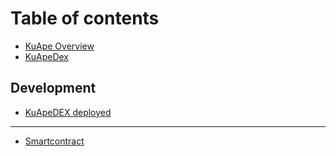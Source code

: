 # Table of contents

* [KuApe Overview](README.md)
* [KuApeDex](kuapedex.md)

## Development

* [KuApeDEX deployed](development/kuapedex-deployed.md)

---

* [Smartcontract](smartcontract.md)

